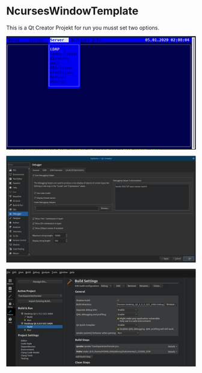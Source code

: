 # NcursesWindowTemplate

This is a Qt Creator Projekt for run you musst set two options.

![THEAPP](https://github.com/fett-tony/NcursesWindowTemplate/blob/main/README/Bildschirmfoto_von_2020-01-05_02-07-58.png)


![Debugging_Helper_Customization](https://github.com/fett-tony/NcursesWindowTemplate/blob/main/README/Debugging_Helper_Customization.png)


![ShadowBuild](https://github.com/fett-tony/NcursesWindowTemplate/blob/main/README/ShadowBuild.png)
